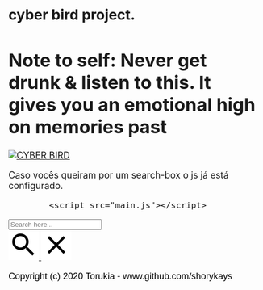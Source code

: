# cyber bird project.



<font size="4">

<h1>Note to self: Never get drunk & listen to this. It gives you an emotional high on memories past</h1>


[![CYBER BIRD](https://images.genius.com/0e0e5fb1292b4a8ff6504d2164741625.600x600x1.png)](https://youtu.be/79w0T1jmgoQ "CYBER BIRD")



Caso vocês queiram por um search-box o js já está configurado.

                
			<script src="main.js"></script>
			
			
<div class="search-box">
      <input type="text" placeholder="Search here..." />
    </div>



  <a class="nav-btn-container" href="#">
                <img class="search-btn" src="images/search-icon.svg" alt="" />
                <img class="close-btn" src="images/close-icon.svg" alt="" />
              </a>
			  
			  

  <p style="color:black; font-family: 'Raleway', sans-serif; size: "4">Copyright (c) 2020 Torukia - www.github.com/shorykays</p>
           
